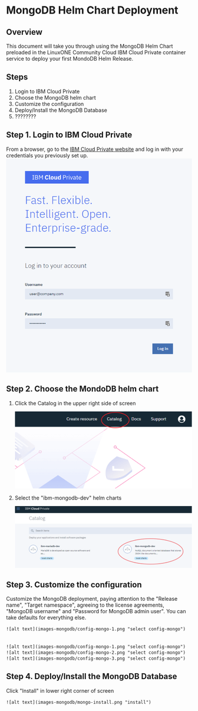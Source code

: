 # MongoDB Helm Chart Deployment

## Overview
This document will take you through using the MongoDB Helm Chart preloaded in the LinuxONE Community Cloud IBM Cloud Private container service to deploy your first MondoDB Helm Release.

## Steps

1. Login to IBM Cloud Private
2. Choose the MongoDB helm chart
3. Customize the configuration
4. Deploy/Install the MongoDB Database
5. ????????

## Step 1. Login to IBM Cloud Private

From a browser, go to the [IBM Cloud Private website](https://container.cloud.marist.edu:8443/oidc/login.jsp) and log in with your credentials you previously set up.
    ![alt text](images-mongodb/login.png "login")


## Step 2. Choose the MondoDB helm chart

1.  Click the Catalog in the upper right side of screen

    ![alt text](images-mongodb/catalog.png "catalog")

2.  Select the "ibm-mongodb-dev" helm charts

    ![alt text](images-mongodb/select-mongodb.png "select mongodb")


## Step 3. Customize the configuration

Customize the MongoDB deployment, paying attention to the "Release name", "Target namespace", agreeing to the license agreements, "MongoDB username" and "Password for MongoDB admin user".  You can take defaults for everything else.

    ![alt text](images-mongodb/config-mongo-1.png "select config-mongo")


    ![alt text](images-mongodb/config-mongo-1.png "select config-mongo")
    ![alt text](images-mongodb/config-mongo-2.png "select config-mongo")
    ![alt text](images-mongodb/config-mongo-3.png "select config-mongo")


## Step 4.  Deploy/Install the MongoDB Database

Click "Install" in lower right corner of screen

    ![alt text](images-mongodb/mongo-install.png "install")
    
